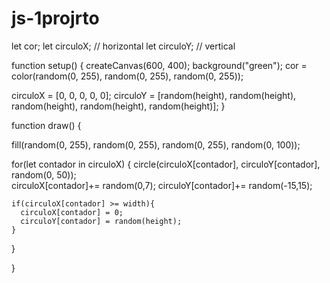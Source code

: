 # js-1projrto
let cor;
let circuloX; // horizontal
let circuloY; // vertical

function setup() {
  createCanvas(600, 400);
  background("green");
  cor = color(random(0, 255), random(0, 255), random(0, 255));
  
  circuloX = [0, 0, 0, 0, 0];
  circuloY = [random(height), random(height), random(height), random(height), random(height)];
}

function draw() {
  
  fill(random(0, 255), random(0, 255), random(0, 255), random(0, 100));
  
  for(let contador in circuloX) {
    circle(circuloX[contador], circuloY[contador], random(0, 50));    
    circuloX[contador]+= random(0,7);
    circuloY[contador]+= random(-15,15); 
    
    if(circuloX[contador] >= width){
      circuloX[contador] = 0;
      circuloY[contador] = random(height);
    }
  }
  
}
